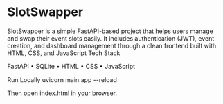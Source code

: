 # SlotSwapper
SlotSwapper is a simple FastAPI-based project that helps users manage and swap their event slots easily.
It includes authentication (JWT), event creation, and dashboard management through a clean frontend built with HTML, CSS, and JavaScript
 Tech Stack

FastAPI • SQLite • HTML • CSS • JavaScript

 Run Locally
uvicorn main:app --reload


Then open index.html in your browser.
